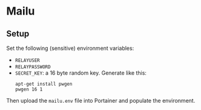 # Mailu

## Setup

Set the following (sensitive) environment variables:
* `RELAYUSER`
* `RELAYPASSWORD`
* `SECRET_KEY`: a 16 byte random key.
  Generate like this:
  ```shell
  apt-get install pwgen
  pwgen 16 1
  ```

Then upload the `mailu.env` file into Portainer and populate the environment.

